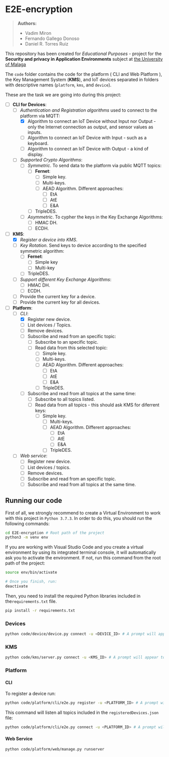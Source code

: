 # E2E-encryption

> **Authors:**
>
> - Vadim Miron
> - Fernando Gallego Donoso
> - Daniel R. Torres Ruiz

This repository has been created for *Educational Purposes* - project for the **Security and privacy in Application Environments** subject at [the University of Malaga](https://www.uma.es/)

The `code` folder contains the code for the platform ( CLI and Web Platform ), the Key Management System (**KMS**), and IoT devices separated in folders with descriptive names (`platform`, `kms`, and `device`).

These are the task we are going into during this project:

- [ ] **CLI for Devices**:
  - [ ] *Authentication and Registration algorithms* used to connect to the platform via MQTT:
    - [x] Algorithm to connect an IoT Device without Input nor Output - only the Internet connection as output, and sensor values as inputs.
    - [ ] Algorithm to connect an IoT Device with Input - such as a keyboard.
    - [ ] Algorithm to connect an IoT Device with Output - a kind of display.
  - [ ] *Supported Crypto Algorithms*:
    - [ ] *Symmetric*. To send data to the platform via public MQTT topics:
      - [ ] **Fernet**:
        - [ ] Simple key.
        - [ ] Multi-keys.
        - [ ] AEAD Algorithm. Different approaches:
          - [ ] EtA
          - [ ] AtE
          - [ ] E&A
      - [ ] TripleDES.
    - [ ] *Asymmetric*. To cypher the keys in the Key Exchange Algorithms:
      - [ ] HMAC DH.
      - [ ] ECDH.
- [ ] **KMS**:
  - [x] *Register a device into KMS*.
  - [ ] *Key Rotation*. Send keys to device according to the specified symmetric algorithm:
    - [ ] **Fernet**:
      - [ ] Simple key
      - [ ] Multi-key
    - [ ] TripleDES.
  - [ ] *Support different Key Exchange Algorithms*:
    - [ ] HMAC DH.
    - [ ] ECDH.
  - [ ] Provide the current key for a device.
  - [ ] Provide the current key for all devices.
- [ ] **Platform**:
  - [ ] *CLI*:
    - [x] Register new device.
    - [ ] List devices / Topics.
    - [ ] Remove devices.
    - [ ] Subscribe and read from an specific topic:
      - [ ] Subscribe to an specific topic.
      - [ ] Read data from this selected topic:
        - [ ] Simple key.
        - [ ] Multi-keys.
        - [ ] AEAD Algorithm. Different approaches:
          - [ ] EtA
          - [ ] AtE
          - [ ] E&A
        - [ ] TripleDES.
    - [ ] Subscribe and read from all topics at the same time:
      - [ ] Subscribe to all topics listed.
      - [ ] Read data from all topics - this should ask KMS for diferrent keys:
        - [ ] Simple key.
          - [ ] Multi-keys.
          - [ ] AEAD Algorithm. Different approaches:
            - [ ] EtA
            - [ ] AtE
            - [ ] E&A
          - [ ] TripleDES.
  - [ ] *Web service*:
    - [ ] Register new device.
    - [ ] List devices / topics.
    - [ ] Remove devices.
    - [ ] Subscribe and read from an specific topic.
    - [ ] Subscribe and read from all topics at the same time.

## Running our code

First of all, we strongly recommend to create a Virtual Environment to work with this project in `Python 3.7.3`. In order to do this, you should run the following commands:

```bash
cd E2E-encryption # Root path of the project
python3 -m venv env
```

If you are working with Visual Studio Code and you create a virtual environment by using its integrated terminal console, it will automatically ask you to activate the environment. If not, run this command from the root path of the project:

```bash
source env/bin/activate

# Once you finish, run:
deactivate
```

Then, you need to install the required Python libraries included in the`requirements.txt` file.

```bash
pip install -r requirements.txt
```

### Devices

```bash
python code/device/device.py connect -u <DEVICE_ID> # A prompt will appear to introduce the password. Alternatively, include `-p <DEVICE_PASSWORD>`
```

### KMS

```bash
python code/kms/server.py connect -u <KMS_ID> # A prompt will appear to introduce the password. Alternatively, include `-p <KMS_PASSWORD>`
```

### Platform

#### CLI

To register a device run:

```bash
python code/platform/cli/e2e.py register -u <PLATFORM_ID> # A prompt will appear to introduce the password. Alternatively, include `-p <PLATFORM_PASSWORD>`
```

This command will listen all topics included in the `registeredDevices.json` file:

```bash
python code/platform/cli/e2e.py connect -u <PLATFORM_ID> # A prompt will appear to introduce the password
```

#### Web Service

```bash
python code/platform/web/manage.py runserver
```
